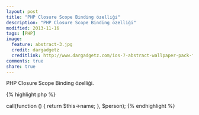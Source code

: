 ```yaml
---
layout: post
title: "PHP Closure Scope Binding özelliği"
description: "PHP Closure Scope Binding özelliği"
modified: 2013-11-16
tags: [PHP]
image:
  feature: abstract-3.jpg
  credit: dargadgetz
  creditlink: http://www.dargadgetz.com/ios-7-abstract-wallpaper-pack-for-iphone-5-and-ipod-touch-retina/
comments: true
share: true
---
```


PHP Closure Scope Binding özelliği.

{% highlight php %}
<?php

class ClosureDispatcher
{

    public function call(Closure $closure, $scope = NULL) {
        if(!is_null($scope)) 
            $closure = Closure::bind($closure, $scope, $scope);
        
        return $closure();

    }
}

class Person
{
    protected $name = 'Aristona';
}

$dispatcher = new ClosureDispatcher();
$person     = new Person();

$ret = $dispatcher->call(function () {
        return $this->name;
}, $person);

{% endhighlight %}
